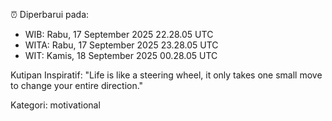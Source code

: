 ⏰ Diperbarui pada:
- WIB: Rabu, 17 September 2025 22.28.05 UTC
- WITA: Rabu, 17 September 2025 23.28.05 UTC
- WIT: Kamis, 18 September 2025 00.28.05 UTC

Kutipan Inspiratif:
"Life is like a steering wheel, it only takes one small move to change your entire direction."


Kategori: motivational

